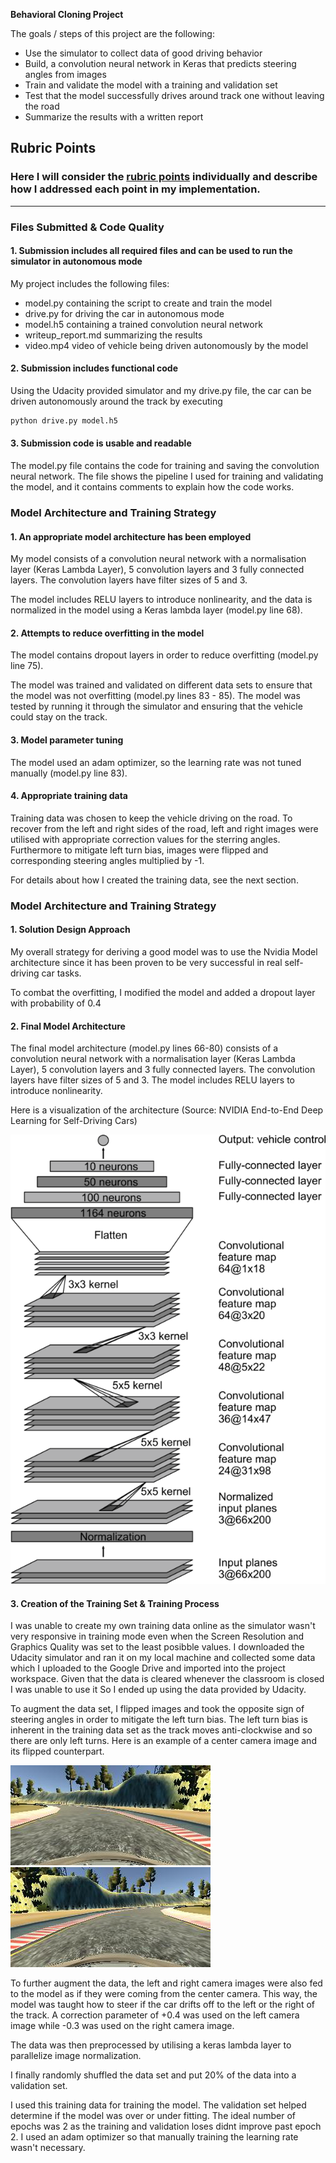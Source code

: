 
**Behavioral Cloning Project**

The goals / steps of this project are the following:
* Use the simulator to collect data of good driving behavior
* Build, a convolution neural network in Keras that predicts steering angles from images
* Train and validate the model with a training and validation set
* Test that the model successfully drives around track one without leaving the road
* Summarize the results with a written report


[//]: # (Image References)

[image1]: ./examples/nvidia-cnn.png "Model Visualization"
[image2]: ./examples/normal.jpg "Normal Image"
[image3]: ./examples/flipped.jpg "Flipped Image"

## Rubric Points
### Here I will consider the [rubric points](https://review.udacity.com/#!/rubrics/432/view) individually and describe how I addressed each point in my implementation.  

---
### Files Submitted & Code Quality

#### 1. Submission includes all required files and can be used to run the simulator in autonomous mode

My project includes the following files:
* model.py containing the script to create and train the model
* drive.py for driving the car in autonomous mode
* model.h5 containing a trained convolution neural network
* writeup_report.md summarizing the results
* video.mp4 video of vehicle being driven autonomously by the model


#### 2. Submission includes functional code
Using the Udacity provided simulator and my drive.py file, the car can be driven autonomously around the track by executing
```sh
python drive.py model.h5
```

#### 3. Submission code is usable and readable

The model.py file contains the code for training and saving the convolution neural network. The file shows the pipeline I used for training and validating the model, and it contains comments to explain how the code works.

### Model Architecture and Training Strategy

#### 1. An appropriate model architecture has been employed

My model consists of a convolution neural network with a normalisation layer (Keras Lambda Layer), 5 convolution layers and 3 fully connected layers. The convolution layers have filter sizes of 5 and 3.

The model includes RELU layers to introduce nonlinearity, and the data is normalized in the model using a Keras lambda layer (model.py line 68).

#### 2. Attempts to reduce overfitting in the model

The model contains dropout layers in order to reduce overfitting (model.py line 75).

The model was trained and validated on different data sets to ensure that the model was not overfitting (model.py lines 83 - 85). The model was tested by running it through the simulator and ensuring that the vehicle could stay on the track.

#### 3. Model parameter tuning

The model used an adam optimizer, so the learning rate was not tuned manually (model.py line 83).

#### 4. Appropriate training data

Training data was chosen to keep the vehicle driving on the road. To recover from the left and right sides of the road, left and right images were utilised with appropriate correction values for the sterring angles. Furthermore to mitigate left turn bias, images were flipped and corresponding steering angles multiplied by -1.

For details about how I created the training data, see the next section.

### Model Architecture and Training Strategy

#### 1. Solution Design Approach

My overall strategy for deriving a good model was to use the Nvidia Model architecture since it has been proven to be very successful in real self-driving car tasks.

To combat the overfitting, I modified the model and added a dropout layer with probability of 0.4


#### 2. Final Model Architecture

The final model architecture (model.py lines 66-80) consists of a convolution neural network with a normalisation layer (Keras Lambda Layer), 5 convolution layers and 3 fully connected layers. The convolution layers have filter sizes of 5 and 3. The model includes RELU layers to introduce nonlinearity.

Here is a visualization of the architecture (Source: NVIDIA End-to-End Deep Learning for Self-Driving Cars)

![alt text][image1]

#### 3. Creation of the Training Set & Training Process

I was unable to create my own training data online as the simulator wasn't very responsive in training mode even when the Screen Resolution and Graphics Quality was set to the least posibble values. I downloaded the Udacity simulator and ran it on my local machine and collected some data which I uploaded to the Google Drive and imported into the project workspace. Given that the data is cleared whenever the classroom is closed I was unable to use it So I ended up using the data provided by Udacity.


To augment the data set, I  flipped images and took the opposite sign of steering angles in order to mitigate the left turn bias. The left turn bias is inherent in the training data set as the track moves anti-clockwise and so there are only left turns. Here is an example of a center camera image and its flipped counterpart.

![alt text][image2]
![alt text][image3]

To further augment the data, the left and right camera images were also fed to the model as if they were coming from the center camera. This way, the model was taught  how to steer if the car drifts off to the left or the right of the track. A correction parameter of +0.4 was used on the left camera image while -0.3 was used on the right camera image.


The data was then preprocessed by utilising a keras lambda layer to parallelize image normalization.


I finally randomly shuffled the data set and put 20% of the data into a validation set.

I used this training data for training the model. The validation set helped determine if the model was over or under fitting. The ideal number of epochs was 2 as the training and validation loses didnt improve past epoch 2. I used an adam optimizer so that manually training the learning rate wasn't necessary.

